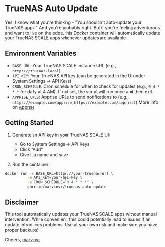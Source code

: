 # TrueNAS Auto Update

Yes, I know what you're thinking - "You shouldn't auto-update your TrueNAS apps!" And you're probably right. But if you're feeling adventurous and want to live on the edge, this Docker container will automatically update your TrueNAS SCALE apps whenever updates are available.

## Environment Variables

- `BASE_URL`: Your TrueNAS SCALE instance URL (e.g., `https://truenas.local`)
- `API_KEY`: Your TrueNAS API key (can be generated in the UI under System Settings → API Keys)
- `CRON_SCHEDULE`: Cron schedule for when to check for updates (e.g., `0 4 * * *` for daily at 4 AM). If not set, the script will run once and then exit.
- `APPRISE_URLS`: Apprise URLs to send notifications to (e.g., `https://example.com/apprise,https://example.com/apprise2`) More info on [Apprise](https://github.com/caronc/apprise)

## Getting Started

1. Generate an API key in your TrueNAS SCALE UI:

   - Go to System Settings → API Keys
   - Click "Add"
   - Give it a name and save

2. Run the container:

```bash
docker run -e BASE_URL=https://your-truenas-url \
          -e API_KEY=your-api-key \
          -e CRON_SCHEDULE="0 4 * * *" \
          ghcr.io/marvinvr/truenas-auto-update
```

## Disclaimer

This tool automatically updates your TrueNAS SCALE apps without manual intervention. While convenient, this could potentially lead to issues if an update introduces problems. Use at your own risk and make sure you have proper backups!

Cheers,
[marvinvr](https://github.com/marvinvr)

